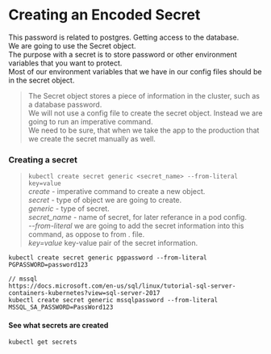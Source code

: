# Creating an Encoded Secret
This password is related to postgres. Getting access to the database.  
We are going to use the Secret object.  
The purpose with a secret is to store password or other environment variables that you want to protect.  
Most of our environment variables that we have in our config files should be in the secret object.  
> The Secret object stores a piece of information in the cluster, such as a database password.  
We will not use a config file to create the secret object. Instead we are going to run an imperative command.  
We need to be sure, that when we take the app to the production that we create the secret manually as well.  
### Creating a secret
> ```kubectl create secret generic <secret_name> --from-literal key=value```  
*create* - imperative command to create a new object.  
*secret* - type of object we are going to create.  
*generic* - type of secret.  
*secret_name* - name of secret, for later referance in a pod config.  
*--from-literal* we are going to add the secret information into this command, as oppose to from . file.  
*key=value* key-value pair of the secret information.  
```
kubectl create secret generic pgpassword --from-literal PGPASSWORD=password123

// mssql 
https://docs.microsoft.com/en-us/sql/linux/tutorial-sql-server-containers-kubernetes?view=sql-server-2017  
kubectl create secret generic mssqlpassword --from-literal MSSQL_SA_PASSWORD=PassWord123
```  
#### See what secrets are created
```kubectl get secrets```  

